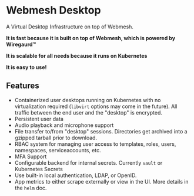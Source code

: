 # Webmesh Desktop

A Virtual Desktop Infrastructure on top of Webmesh.

**It is fast because it is built on top of Webmesh, which is powered by Wiregaurd™️**

**It is scalable for all needs because it runs on Kubernetes**

**It is easy to use!**


## Features

  - Containerized user desktops running on Kubernetes with no virtualization required (`libvirt` options may come in the future). All traffic between the end user and the "desktop" is encrypted.
  - Persistent user data
  - Audio playback and microphone support
  - File transfer to/from "desktop" sessions. Directories get archived into a gzipped tarball prior to download.
  - RBAC system for managing user access to templates, roles, users, namespaces, serviceaccounts, etc.
  - MFA Support
  - Configurable backend for internal secrets. Currently `vault` or Kubernetes Secrets
  - Use built-in local authentication, LDAP, or OpenID.
  - App metrics to either scrape externally or view in the UI. More details in the `helm` doc.